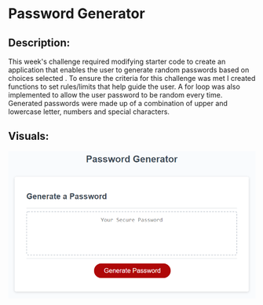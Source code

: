 # Password Generator

## Description:

This week's challenge required modifying starter code to create an application that enables the user to generate random passwords based on choices selected . To ensure the criteria for this challenge was met I created functions to set rules/limits that help guide the user. A for loop was also implemented to allow the user password to be random every time. Generated passwords were made up of a combination of upper and lowercase letter, numbers and special characters.

## Visuals:

![Password Generator](assets/03-javascript-homework-demo.png)


